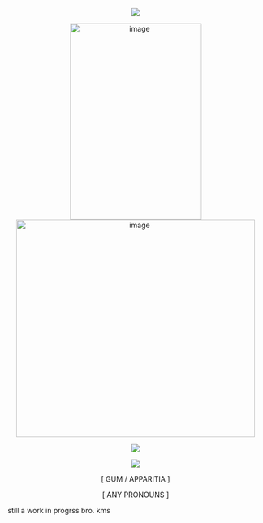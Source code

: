 <p align="middle"><img src="https://github.com/user-attachments/assets/e72c2ff7-d436-4ccd-8aa1-29561945d48b"/>

<p align="middle"><img <img width="259" height="387" alt="image" src="https://github.com/user-attachments/assets/13a87241-9bc6-4a31-a8e9-f46eb91c06ac" />

<img width="470" height="428" alt="image" src="https://github.com/user-attachments/assets/dc0d5f05-5974-4f94-b530-a037a95bd17b" />

<p align="middle"><img src="https://github.com/user-attachments/assets/5e559d72-e443-4ebc-bbc4-ab0a3b39e685"/>
<p align="middle"><img src="https://github.com/user-attachments/assets/e72c2ff7-d436-4ccd-8aa1-29561945d48b"/>

<p align="middle"> [ GUM / APPARITIA ]

<p align="middle">   [ ANY PRONOUNS ]


still a work in progrss bro. kms

